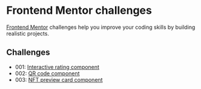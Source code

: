 # Frontend Mentor challenges

[Frontend Mentor](https://frontendmentor.io) challenges help you improve your coding skills by building realistic projects.

## Challenges

- 001: [Interactive rating component](https://ullavs.github.io/frontend-mentor/001)
- 002: [QR code component](https://ullavs.github.io/frontend-mentor/002)
- 003: [NFT preview card component](https://ullavs.github.io/frontend-mentor/003/)
